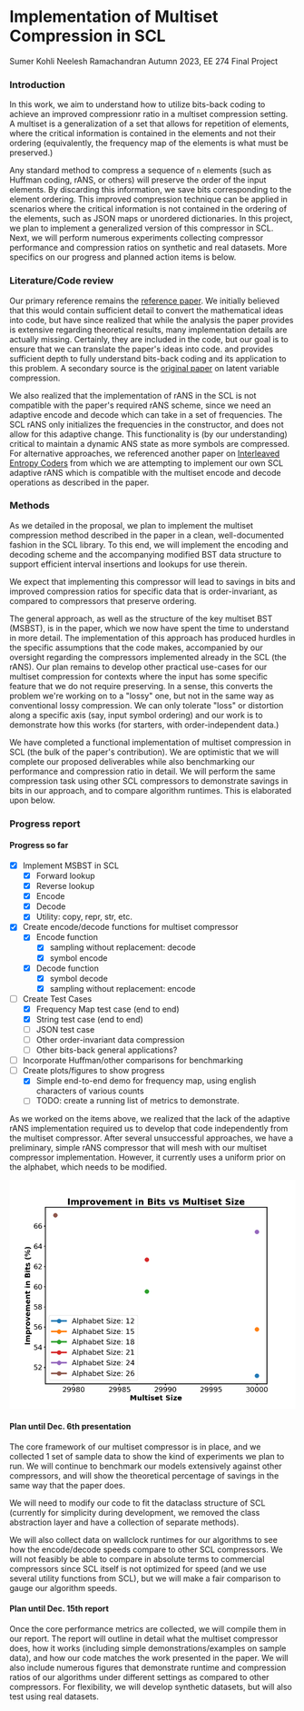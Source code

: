 # Implementation of Multiset Compression in SCL

Sumer Kohli
Neelesh Ramachandran
Autumn 2023, EE 274 Final Project

### Introduction

<!-- We learnt about rANS in class and will learn about bits-back coding in HW2. Recent paper and implementation show that it is possible to have a very general method which allows saving bits by not saving the order in the data (utilizing permutation invariance). This uses bits-back coding underneath. This project will involve understanding and re-implementing this method in SCL. -->

In this work, we aim to understand how to utilize bits-back coding to achieve an improved compressionr ratio in a multiset compression setting. A multiset is a generalization of a set that allows for repetition of elements, where the critical information is contained in the elements and not their ordering (equivalently, the frequency map of the elements is what must be preserved.) 

Any standard method to compress a sequence of `n` elements (such as Huffman coding, rANS, or others) will preserve the order of the input elements. By discarding this information, we save bits corresponding to the element ordering. This improved compression technique can be applied in scenarios where the critical information is not contained in the ordering of the elements, such as JSON maps or unordered dictionaries. In this project, we plan to implement a generalized version of this compressor in SCL. Next, we will perform numerous experiments collecting compressor performance and compression ratios on synthetic and real datasets. More specifics on our progress and planned action items is below.

### Literature/Code review

Our primary reference remains the [reference paper](https://arxiv.org/abs/2107.09202). We initially believed that this would contain sufficient detail to convert the mathematical ideas into code, but have since realized that while the analysis the paper provides is extensive regarding theoretical results, many implementation details are actually missing. Certainly, they are included in the code, but our goal is to ensure that we can translate the paper's ideas into code. and provides sufficient depth to fully understand bits-back coding and its application to this problem. A secondary source is the [original paper](https://arxiv.org/abs/1901.04866) on latent variable compression.

We also realized that the implementation of rANS in the SCL is not compatible with the paper's required rANS scheme, since we need an adaptive encode and decode which can take in a set of frequencies. The SCL rANS only initializes the frequencies in the constructor, and does not allow for this adaptive change. This functionality is (by our understanding) critical to maintain a dynamic ANS state as more symbols are compressed. For alternative approaches, we referenced another paper on [Interleaved Entropy Coders](https://arxiv.org/pdf/1402.3392.pdf) from which we are attempting to implement our own SCL adaptive rANS which is compatible with the multiset encode and decode operations as described in the paper.

### Methods
<!-- what do you plan to implement as part of this project? What end result do you expect to achieve and how will you evaluate it qualitatively and quantitatively? -->

As we detailed in the proposal, we plan to implement the multiset compression method described in the paper in a clean, well-documented fashion in the SCL library. To this end, we will implement the encoding and decoding scheme and the accompanying modified BST data structure to support efficient interval insertions and lookups for use therein.

We expect that implementing this compressor will lead to savings in bits and improved compression ratios for specific data that is order-invariant, as compared to compressors that preserve ordering.

The general approach, as well as the structure of the key multiset BST (MSBST), is in the paper, which we now have spent the time to understand in more detail. The implementation of this approach has produced hurdles in the specific assumptions that the code makes, accompanied by our oversight regarding the compressors implemented already in the SCL (the rANS). Our plan remains to develop other practical use-cases for our multiset compression for contexts where the input has some specific feature that we do not require preserving. In a sense, this converts the problem we're working on to a "lossy" one, but not in the same way as conventional lossy compression. We can only tolerate "loss" or distortion along a specific axis (say, input symbol ordering) and our work is to demonstrate how this works (for starters, with order-independent data.)

We have completed a functional implementation of multiset compression in SCL (the bulk of the paper's contribution). We are optimistic that we will complete our proposed deliverables while also benchmarking our performance and compression ratio in detail. We will perform the same compression task using other SCL compressors to demonstrate savings in bits in our approach, and to compare algorithm runtimes. This is elaborated upon below.

### Progress report
<!-- % what have you already finished (please include code link where relevant)? What is the plan for the remaining weeks? -->

#### Progress so far

- [x] Implement MSBST in SCL
  - [x] Forward lookup
  - [x] Reverse lookup
  - [x] Encode
  - [x] Decode
  - [x] Utility: copy, repr, str, etc.
- [x] Create encode/decode functions for multiset compressor
  - [x] Encode function
    - [x] sampling without replacement: decode
    - [x] symbol encode
  - [x] Decode function
    - [x] symbol decode
    - [x] sampling without replacement: encode
- [ ] Create Test Cases
  - [x] Frequency Map test case (end to end)
  - [x] String test case (end to end)
  - [ ] JSON test case
  - [ ] Other order-invariant data compression
  - [ ] Other bits-back general applications?
- [ ] Incorporate Huffman/other comparisons for benchmarking
- [ ] Create plots/figures to show progress
  - [x] Simple end-to-end demo for frequency map, using english characters of various counts
  - [ ] TODO: create a running list of metrics to demonstrate.

As we worked on the items above, we realized that the lack of the adaptive rANS implementation required us to develop that code independently from the multiset compressor. After several unsuccessful approaches, we have a preliminary, simple rANS compressor that will mesh with our multiset compressor implementation. However, it currently uses a uniform prior on the alphabet, which needs to be modified.

![Frequency Map: Compression Test](figures/freq_map_alph_test.png)

#### Plan until Dec. 6th presentation

The core framework of our multiset compressor is in place, and we collected 1 set of sample data to show the kind of experiments we plan to run. We will continue to benchmark our models extensively against other compressors, and will show the theoretical percentage of savings in the same way that the paper does.

We will need to modify our code to fit the dataclass structure of SCL (currently for simplicity during development, we removed the class abstraction layer and have a collection of separate methods).

We will also collect data on wallclock runtimes for our algorithms to see how the encode/decode speeds compare to other SCL compressors. We will not feasibly be able to compare in absolute terms to commercial compressors since SCL itself is not optimized for speed (and we use several utility functions from SCL), but we will make a fair comparison to gauge our algorithm speeds. 

#### Plan until Dec. 15th report

Once the core performance metrics are collected, we will compile them in our report. The report will outline in detail what the multiset compressor does, how it works (including simple demonstrations/examples on sample data), and how our code matches the work presented in the paper. We will also include numerous figures that demonstrate runtime and compression ratios of our algorithms under different settings as compared to other compressors. For flexibility, we will develop synthetic datasets, but will also test using real datasets.


